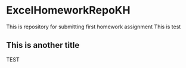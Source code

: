 # ExcelHomeworkRepoKH
This is repository for submitting first homework assignment
This is test 

## This is another title
TEST
